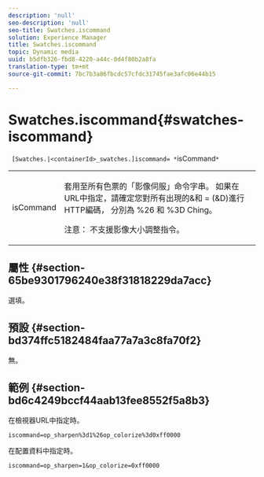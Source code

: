 ```yaml
---
description: 'null'
seo-description: 'null'
seo-title: Swatches.iscommand
solution: Experience Manager
title: Swatches.iscommand
topic: Dynamic media
uuid: b5dfb326-fbd8-4220-a44c-0d4f80b2a8fa
translation-type: tm+mt
source-git-commit: 7bc7b3a86fbcdc57cfdc31745fae3afc06e44b15

---
```



# Swatches.iscommand{#swatches-iscommand}

` [Swatches.|<containerId>_swatches.]iscommand= *`isCommand`*`

<table id="table_43A84C1044574A6FAB8CE67D71AAD5EC"> 
 <tbody> 
  <tr> 
   <td colname="col1"> <p> <span class="codeph"> <span class="varname"> isCommand</span></span> </p> </td> 
   <td colname="col2"> <p> 套用至所有色票的「影像伺服」命令字串。 如果在URL中指定，請確定您對所有出現的&amp;和 <span class="codeph"> =</span> (&amp;D)進行HTTP編碼， <span class="codeph"> 分別為</span><span class="codeph"> %26</span> 和 <span class="codeph"></span>%3D Ching。 </p> <p> <p>注意： 不支援影像大小調整指令。 </p> </p> </td> 
  </tr> 
 </tbody> 
</table>

## 屬性 {#section-65be9301796240e38f31818229da7acc}

選填。

## 預設 {#section-bd374ffc5182484faa77a7a3c8fa70f2}

無。

## 範例 {#section-bd6c4249bccf44aab13fee8552f5a8b3}

在檢視器URL中指定時。

`iscommand=op_sharpen%3d1%26op_colorize%3d0xff0000`

在配置資料中指定時。

`iscommand=op_sharpen=1&op_colorize=0xff0000`
